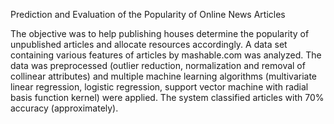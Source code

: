 Prediction and Evaluation of the Popularity of Online News Articles

The objective was to help publishing houses determine the popularity of unpublished articles and allocate resources accordingly. A data set containing various features of articles by mashable.com was analyzed. The data was preprocessed (outlier reduction, normalization and removal of collinear attributes) and multiple machine learning algorithms (multivariate linear regression, logistic regression, support vector machine with radial basis function kernel) were applied. The system classified articles with 70% accuracy (approximately).
